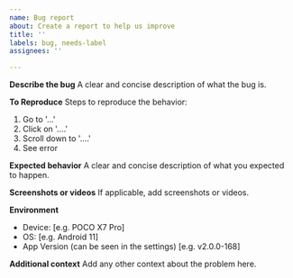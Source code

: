 ```yaml
---
name: Bug report
about: Create a report to help us improve
title: ''
labels: bug, needs-label
assignees: ''

---
```


**Describe the bug**
A clear and concise description of what the bug is.

**To Reproduce**
Steps to reproduce the behavior:
1. Go to '...'
2. Click on '....'
3. Scroll down to '....'
4. See error

**Expected behavior**
A clear and concise description of what you expected to happen.

**Screenshots or videos**
If applicable, add screenshots or videos.


**Environment**
 - Device: [e.g. POCO X7 Pro]
 - OS: [e.g. Android 11]
 - App Version (can be seen in the settings) [e.g.  v2.0.0-168]

**Additional context**
Add any other context about the problem here.
